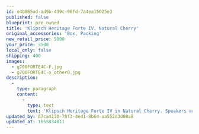 ```yaml
---
id: e4b865ad-ad9b-439c-98fd-7a4ea15025e3
published: false
blueprint: pre_owned
title: 'Klipsch Heritage Forte IV, Natural Cherry'
original_accessories: 'Box, Packing'
new_retail_price: 5000
your_price: 3500
local_only: false
shipping: 400
images:
  - g700FORTE4C-F.jpg
  - g700FORTE4C-o_other0.jpg
description:
  -
    type: paragraph
    content:
      -
        type: text
        text: 'Klipsch Heritage Forte IV in Natural Cherry. Speakers are 3 months old and in like-new condition with original boxes and packing. Sell as new for $5,000.00'
updated_by: 87ca4130-78f3-4ed1-8b64-aa552d3d08a8
updated_at: 1655834811
---
```

